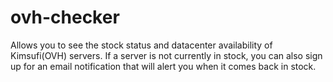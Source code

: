 # ovh-checker
Allows you to see the stock status and datacenter availability of Kimsufi(OVH) servers. If a server is not currently in stock, you can also sign up for an email notification that will alert you when it comes back in stock.
